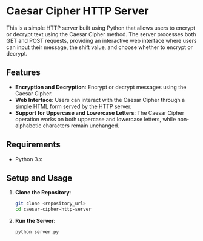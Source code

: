 # Caesar Cipher HTTP Server

This is a simple HTTP server built using Python that allows users to encrypt or decrypt text using the Caesar Cipher method. The server processes both GET and POST requests, providing an interactive web interface where users can input their message, the shift value, and choose whether to encrypt or decrypt.

## Features

- **Encryption and Decryption**: Encrypt or decrypt messages using the Caesar Cipher.
- **Web Interface**: Users can interact with the Caesar Cipher through a simple HTML form served by the HTTP server.
- **Support for Uppercase and Lowercase Letters**: The Caesar Cipher operation works on both uppercase and lowercase letters, while non-alphabetic characters remain unchanged.

## Requirements

- Python 3.x

## Setup and Usage

1. **Clone the Repository**:
   ```bash
   git clone <repository_url>
   cd caesar-cipher-http-server
2. **Run the Server:**
   ```bash
   python server.py
